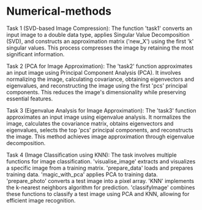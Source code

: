 # Numerical-methods

Task 1 (SVD-based Image Compression):
The function 'task1' converts an input image to a double data type, applies Singular Value Decomposition (SVD), and constructs an approximation matrix ('new_X') using the first 'k' singular values. This process compresses the image by retaining the most significant information.

Task 2 (PCA for Image Approximation):
The 'task2' function approximates an input image using Principal Component Analysis (PCA). It involves normalizing the image, calculating covariance, obtaining eigenvectors and eigenvalues, and reconstructing the image using the first 'pcs' principal components. This reduces the image's dimensionality while preserving essential features.

Task 3 (Eigenvalue Analysis for Image Approximation):
The 'task3' function approximates an input image using eigenvalue analysis. It normalizes the image, calculates the covariance matrix, obtains eigenvectors and eigenvalues, selects the top 'pcs' principal components, and reconstructs the image. This method achieves image approximation through eigenvalue decomposition.

Task 4 (Image Classification using KNN):
The task involves multiple functions for image classification. 'visualise_image' extracts and visualizes a specific image from a training matrix. 'prepare_data' loads and prepares training data. 'magic_with_pca' applies PCA to training data. 'prepare_photo' converts a test image into a pixel array. 'KNN' implements the k-nearest neighbors algorithm for prediction. 'classifyImage' combines these functions to classify a test image using PCA and KNN, allowing for efficient image recognition.

